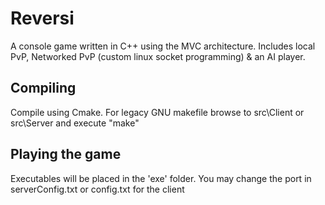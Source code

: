# Reversi
A console game written in C++ using the MVC architecture.
Includes local PvP, Networked PvP (custom linux socket programming) & an AI player.

## Compiling
Compile using Cmake. For legacy GNU makefile browse to src\Client or src\Server and execute "make"

## Playing the game
Executables will be placed in the 'exe' folder.
You may change the port in serverConfig.txt or config.txt for the client
